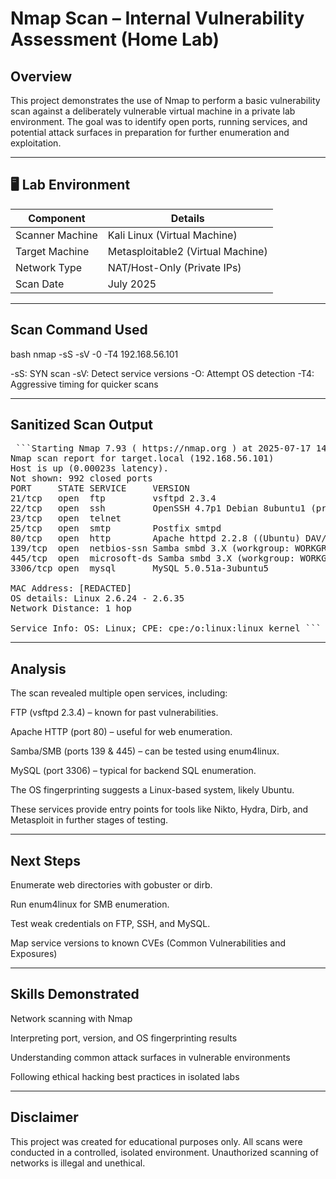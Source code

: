 # Nmap Scan – Internal Vulnerability Assessment (Home Lab)

## Overview

This project demonstrates the use of Nmap to perform a basic vulnerability scan against a deliberately vulnerable virtual machine in a private lab environment. The goal was to identify open ports, running services, and potential attack surfaces in preparation for further enumeration and exploitation.

---

## 🖥️ Lab Environment

| Component        | Details                           |
|------------------|-----------------------------------|
| Scanner Machine  | Kali Linux (Virtual Machine)      |
| Target Machine   | Metasploitable2 (Virtual Machine) |
| Network Type     | NAT/Host-Only (Private IPs)       |
| Scan Date        | July 2025                         |

---

## Scan Command Used

bash nmap -sS -sV -0 -T4 192.168.56.101

</pre>-sS: SYN scan
-sV: Detect service versions 
-O: Attempt OS detection
-T4: Aggressive timing for quicker scans</pre>

---

## Sanitized Scan Output

<pre> ```Starting Nmap 7.93 ( https://nmap.org ) at 2025-07-17 14:42 UTC
Nmap scan report for target.local (192.168.56.101)
Host is up (0.00023s latency).
Not shown: 992 closed ports
PORT     STATE SERVICE     VERSION
21/tcp   open  ftp         vsftpd 2.3.4
22/tcp   open  ssh         OpenSSH 4.7p1 Debian 8ubuntu1 (protocol 2.0)
23/tcp   open  telnet
25/tcp   open  smtp        Postfix smtpd
80/tcp   open  http        Apache httpd 2.2.8 ((Ubuntu) DAV/2)
139/tcp  open  netbios-ssn Samba smbd 3.X (workgroup: WORKGROUP)
445/tcp  open  microsoft-ds Samba smbd 3.X (workgroup: WORKGROUP)
3306/tcp open  mysql       MySQL 5.0.51a-3ubuntu5

MAC Address: [REDACTED]
OS details: Linux 2.6.24 - 2.6.35
Network Distance: 1 hop

Service Info: OS: Linux; CPE: cpe:/o:linux:linux_kernel ``` </pre>

---

## Analysis

The scan revealed multiple open services, including:

FTP (vsftpd 2.3.4) – known for past vulnerabilities.

Apache HTTP (port 80) – useful for web enumeration.

Samba/SMB (ports 139 & 445) – can be tested using enum4linux.

MySQL (port 3306) – typical for backend SQL enumeration.

The OS fingerprinting suggests a Linux-based system, likely Ubuntu.

These services provide entry points for tools like Nikto, Hydra, Dirb, and Metasploit in further stages of testing.

---

## Next Steps

Enumerate web directories with gobuster or dirb.

Run enum4linux for SMB enumeration.

Test weak credentials on FTP, SSH, and MySQL.

Map service versions to known CVEs (Common Vulnerabilities and Exposures)

---

## Skills Demonstrated

Network scanning with Nmap

Interpreting port, version, and OS fingerprinting results

Understanding common attack surfaces in vulnerable environments

Following ethical hacking best practices in isolated labs

---

##  Disclaimer

This project was created for educational purposes only. All scans were conducted in a controlled, isolated environment. Unauthorized scanning of networks is illegal and unethical.

